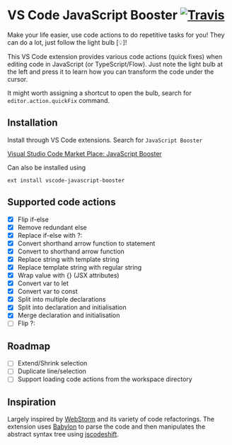 # VS Code JavaScript Booster [![Travis](https://img.shields.io/travis/xsburg/vscode-javascript-booster.svg?style=flat)](https://travis-ci.org/xsburg/vscode-javascript-booster)

Make your life easier, use code actions to do repetitive tasks for you! They can do a lot, just follow the light bulb [💡]!

This VS Code extension provides various code actions (quick fixes) when editing code in JavaScript (or TypeScript/Flow). Just note the light bulb at the left and press it to learn how you can transform the code under the cursor.

It might worth assigning a shortcut to open the bulb, search for `editor.action.quickFix` command.

## Installation

Install through VS Code extensions. Search for `JavaScript Booster`

[Visual Studio Code Market Place: JavaScript Booster](https://marketplace.visualstudio.com/items?itemName=sburg.vscode-javascript-booster)

Can also be installed using

```
ext install vscode-javascript-booster
```

<!-- ![Run CodeMod Command](images/runCodeMod.gif) -->

## Supported code actions

* [x] Flip if-else
* [x] Remove redundant else
* [x] Replace if-else with ?:
* [x] Convert shorthand arrow function to statement
* [x] Convert to shorthand arrow function
* [x] Replace string with template string
* [x] Replace template string with regular string
* [x] Wrap value with {} (JSX attributes)
* [x] Convert var to let
* [x] Convert var to const
* [x] Split into multiple declarations
* [x] Split into declaration and initialisation
* [x] Merge declaration and initialisation
* [ ] Flip ?:

## Roadmap

* [ ] Extend/Shrink selection
* [ ] Duplicate line/selection
* [ ] Support loading code actions from the workspace directory

## Inspiration

Largely inspired by [WebStorm](https://www.jetbrains.com/webstorm) and its variety of code refactorings. The extension uses [Babylon](https://github.com/babel/babel/tree/master/packages/babylon) to parse the code and then manipulates the abstract syntax tree using [jscodeshift](https://github.com/facebook/jscodeshift).

<!-- ## Extension Settings

Include if your extension adds any VS Code settings through the `contributes.configuration` extension point.

For example:

This extension contributes the following settings:

* `myExtension.enable`: enable/disable this extension
* `myExtension.thing`: set to `blah` to do something

## Known Issues

Calling out known issues can help limit users opening duplicate issues against your extension.

* Extra `\n` and `;` symbols might appear at the end of the file
* Target node (the one under the cursor) could be computed once rather than in every canRun() checker
* To ease the pressure on the CPU while typings, the AST rebuild could be restricted to once per 100ms (needs checking if it's an issue)
* canRun works differently: see code actions, can't execute it.
* [! - position mismatch?] split into multiple declarations AND split into decl & initialization MUST be available on declarators

## Release Notes

Users appreciate release notes as you update your extension.

### 1.0.0

Initial release of ...

### 1.0.1

Fixed issue #.

### 1.1.0

Added features X, Y, and Z.
 -->
